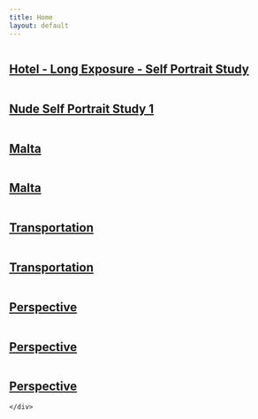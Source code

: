```yaml
---
title: Home
layout: default
---
```


<div class="col-md-9 col-md-offset-3">
	<div class="projects">
		<div class="project-item" id="lababidi3">
			<a href="img/lababidi3.jpg">
				<img src="img/lababidi3.jpg" alt="">
			</a>
			<h2 class="title">
				<a href="#lababidi3">
					Hotel - Long Exposure - Self Portrait Study
				</a>
			</h2>
		</div>
		<div class="project-item">
			<a href="img/000038900003.jpg">
				<img src="img/000038900003.jpg" alt="">
			</a>
			<h2 class="title">
				<a href="#nude1">Nude Self Portrait Study 1</a>
			</h2>
		</div>
		<div class="project-item">
			<a href="img/000032700016.jpg">
				<img src="img/000032700016.jpg" alt="">
			</a>
			<h2 class="title">
				<a href="#malta1">Malta</a>
			</h2>
		</div>
		<div class="project-item">
			<a href="https://template.kendytheme.net/kelly/single-project.html">
				<img src="img/000032700015.jpg" alt="">
			</a>
			<h2 class="title">
				<a href="https://template.kendytheme.net/kelly/#">Malta</a>
			</h2>
		</div>
		<div class="project-item">
			<a href="https://template.kendytheme.net/kelly/single-project.html">
				<img src="img/000032690003-Pano.jpg" alt="">
			</a>
			<h2 class="title">
				<a href="https://template.kendytheme.net/kelly/#">Transportation</a>
			</h2>
		</div>
		<div class="project-item">
			<a href="https://template.kendytheme.net/kelly/single-project.html">
				<img src="img/000032690027.jpg" alt="">
			</a>
			<h2 class="title">
				<a href="https://template.kendytheme.net/kelly/#">Transportation</a>
			</h2>
		</div>
		<div class="project-item">
			<a href="https://template.kendytheme.net/kelly/single-project.html">
				<img src="img/000032690036.jpg" alt="">
			</a>
			<h2 class="title">
				<a href="https://template.kendytheme.net/kelly/#">Perspective</a>
			</h2>
		</div>
		<div class="project-item">
			<a href="https://template.kendytheme.net/kelly/single-project.html">
				<img src="img/000038880025.jpg" alt="">
			</a>
			<h2 class="title">
				<a href="https://template.kendytheme.net/kelly/#">Perspective</a>
			</h2>
		</div>
		<div class="project-item">
			<a href="https://template.kendytheme.net/kelly/single-project.html">
				<img src="img/000038880004.jpg" alt="">
			</a>
			<h2 class="title">
				<a href="https://template.kendytheme.net/kelly/#">Perspective</a>
			</h2>
		</div>
		
	</div>
</div>
